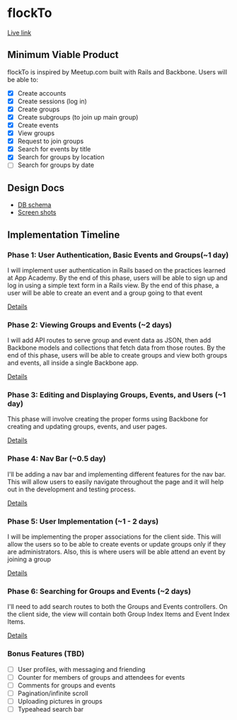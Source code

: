 # flockTo

[Live link][flockTo]

[flockTo]: http://flockto.co

## Minimum Viable Product
flockTo is inspired by Meetup.com built with Rails and Backbone.
Users will be able to:
<!-- This is a Markdown checklist. Use it to keep track of your progress! -->

- [x] Create accounts
- [x] Create sessions (log in)
- [x] Create groups
- [x] Create subgroups (to join up main group)
- [x] Create events
- [x] View groups
- [x] Request to join groups
- [x] Search for events by title
- [x] Search for groups by location
- [ ] Search for groups by date

## Design Docs
* [DB schema][schema]
* [Screen shots][views]

[views]: ./docs/views.md
[schema]: ./docs/schema.md

## Implementation Timeline

### Phase 1: User Authentication, Basic Events and Groups(~1 day)
I will implement user authentication in Rails based on the practices learned at
App Academy. By the end of this phase, users will be able to sign up and log in using
a simple text form in a Rails view. By the end of this phase, a user will be
able to create an event and a group going to that event

[Details][phase-one]

### Phase 2: Viewing Groups and Events (~2 days)
I will add API routes to serve group and event data as JSON, then add Backbone
models and collections that fetch data from those routes. By the end of this
phase, users will be able to create groups and view both groups and events, all
inside a single Backbone app. 

[Details][phase-two]

### Phase 3: Editing and Displaying Groups, Events, and Users (~1 day)
This phase will involve creating the proper forms using Backbone for creating
and updating groups, events, and user pages.

[Details][phase-three]

### Phase 4: Nav Bar (~0.5 day)
I'll be adding a nav bar and implementing different features for the nav bar.
This will allow users to easily navigate throughout the page and it will help
out in the development and testing process.

[Details][phase-four]

### Phase 5: User Implementation (~1 - 2 days)
I will be implementing the proper associations for the client side. This will
allow the users so to be able to create events or update groups only if they are
administrators. Also, this is where users will be able attend an event by 
joining a group

[Details][phase-five]

### Phase 6: Searching for Groups and Events (~2 days)
I'll need to add search routes to both the Groups and Events controllers. On the
client side, the view will contain both Group Index Items and Event Index Items. 

[Details][phase-six]

### Bonus Features (TBD)
- [ ] User profiles, with messaging and friending
- [ ] Counter for members of groups and attendees for events
- [ ] Comments for groups and events
- [ ] Pagination/infinite scroll
- [ ] Uploading pictures in groups
- [ ] Typeahead search bar

[phase-one]: ./docs/phases/phase1.md
[phase-two]: ./docs/phases/phase2.md
[phase-three]: ./docs/phases/phase3.md
[phase-four]: ./docs/phases/phase4.md
[phase-five]: ./docs/phases/phase5.md
[phase-six]: ./docs/phases/phase6.md
